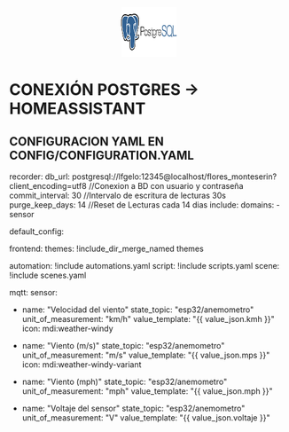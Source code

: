 <p align ="center"> 
    <img src="/imagenes/postgres.png" alt="Logo" width="100" height="90">
  </a>
</p>
<h1>CONEXIÓN POSTGRES -> HOMEASSISTANT </h1>

## CONFIGURACION YAML EN CONFIG/CONFIGURATION.YAML
recorder:
  db_url: postgresql://lfgelo:12345@localhost/flores_monteserin?client_encoding=utf8 
  //Conexion a BD con usuario y contraseña
  commit_interval: 30
  //Intervalo de escritura de lecturas 30s
  purge_keep_days: 14
  //Reset de Lecturas cada 14 dias
  include:
    domains:
      - sensor



default_config:


frontend:
themes: !include_dir_merge_named themes

automation: !include automations.yaml
script: !include scripts.yaml
scene: !include scenes.yaml

mqtt:
sensor:
- name: "Velocidad del viento"
    state_topic: "esp32/anemometro"
    unit_of_measurement: "km/h"
    value_template: "{{ value_json.kmh }}"
    icon: mdi:weather-windy

- name: "Viento (m/s)"
    state_topic: "esp32/anemometro"
    unit_of_measurement: "m/s"
    value_template: "{{ value_json.mps }}"
    icon: mdi:weather-windy-variant

- name: "Viento (mph)"
    state_topic: "esp32/anemometro"
    unit_of_measurement: "mph"
    value_template: "{{ value_json.mph }}"

- name: "Voltaje del sensor"
    state_topic: "esp32/anemometro"
    unit_of_measurement: "V"
    value_template: "{{ value_json.voltaje }}"